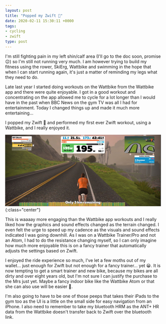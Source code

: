 ```yaml
---
layout: post
title: "Popped my Zwift 🍒"
date: 2020-02-11 15:30:11 +0000
tags:
- cycling
- zwift
type: post
---
```


I'm still fighting pain in my left shin/calf area (I'll go to the doc soon, promise 😉) so I'm still not running very much. I am however trying to build my fitness using the rower, SkiErg, Wattbike and swimming in the hope that when I can start running again, it's just a matter of reminding my legs what they need to do.

Late last year I started doing workouts on the Wattbike from the Wattbike app and there were quite enjoyable. I got in a good workout and concentrating on the app allowed me to cycle for a lot longer than I would have in the past when BBC News on the gym TV was all I had for entertainment. Today I changed things up and made it much more entertaining...

I popped my Zwift 🍒 and performed my first ever Zwift workout, using a Wattbike, and I really enjoyed it.

![My first Zwift ride](/img/first-zwift-ride.jpg){:class="center"}

This is waaaay more engaging than the Wattbike app workouts and I really liked how the graphics and sound effects changed as the terrain changed. I even felt the urge to speed up my cadence as the visuals and sound effects indicated I was going downhill. As I was on a Wattbike Trainer/Pro and not an Atom, I had to do the resistance changing myself, so I can only imagine how much more enjoyable this is on a fancy trainer that automatically adjusts the settings based on Zwift.

I enjoyed the ride experience so much, I've let a few moths out of my wallet... just enough for Zwift but not enough for a fancy trainer... yet 😀.  It is now tempting to get a smart trainer and new bike, because my bikes are all dirty and over eight years old, but I'm not sure I can justify the purchase to the Mrs just yet. Maybe a fancy indoor bike like the Wattbike Atom or that she can also use will be easier 😬.

I'm also going to have to be one of those peeps that takes their iPads to the gym too as the UI is a little on the small side for easy navigation from an iPhone. I also need to remember to take my bluetooth HRM as the ANT+ HR data from the Wattbike doesn't transfer back to Zwift over the bluetooth link.
